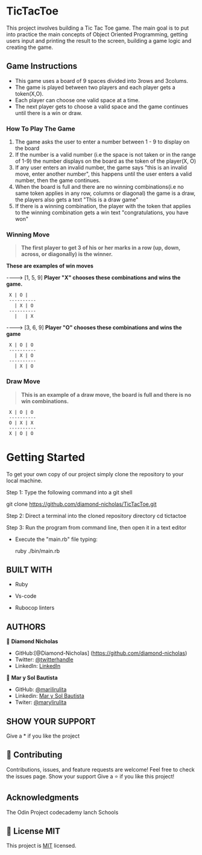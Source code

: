 # TicTacToe
This project involves building a Tic Tac Toe game. The main goal is to put into practice the main concepts of Object Oriented Programming, getting users input and printing the result to the screen, building a game logic and creating the game.

## Game Instructions
* This game uses a board of 9 spaces divided into  3rows and 3colums.
* The game is played between two players and each player gets a token(X,O).
* Each player can choose one valid space at a time.
* The next player gets to choose a valid space and the game continues until there is a win or draw.

### How To Play The Game
1. The game asks the user to enter a number between 1 - 9 to display on the board
2. If the number is a valid number (i.e the space is not taken or in the range of 1-9) the number displays on the board as the token of the player(X, O)
3. If any user enters an invalid number, the game says "this is an invalid move, enter another number", this happens until the user enters a valid number, then the game continues.
4. When the board is full and there are no winning combinations(i.e no same token applies in any row, columns or diagonal) the game is a draw, the players also gets a text "This is a draw game"
5. If there is a winning combination, the player with the token that applies to the winning combination gets a win text "congratulations, you have won"

### Winning Move
>**The first player to get 3 of his or her marks in a row (up, down, across, or diagonally) is the winner.**

**These are examples of win moves**

 ----> [1, 5, 9] **Player "X" chooses these combinations and wins the game.**

     X | O |   
     ----------
       | X | O
     ----------
       |   | X

 ----> [3, 6, 9] **Player "O" chooses these combinations and wins the game**

     X | O | O  
     ----------
       | X | O
     ----------
       | X | O

### Draw Move
> **This is an example of a draw move, the board is full and there is no win combinations.**

     X | O | O
     ----------
     O | X | X
     ----------
     X | O | O


# Getting Started

To get your own copy of our project simply clone the repository to your local machine.

Step 1: Type the following command into a git shell

git clone https://github.com/diamond-nicholas/TicTacToe.git

Step 2: Direct a terminal into the cloned repository directory cd tictactoe

Step 3: Run the program from command line, then open it in a text editor

- Execute the "main.rb" file typing:

   ruby ./bin/main.rb

## BUILT WITH
- Ruby

- Vs-code

- Rubocop linters


## AUTHORS
👤 **Diamond Nicholas**
- GitHub:[@Diamond-Nicholas] (https://github.com/diamond-nicholas)
- Twitter: [@twitterhandle](https://twitter.com/diamondnich)
- LinkedIn: [LinkedIn](https://www.linkedin.com/in/diamond-nicholas/)


👤 **Mar y Sol Bautista**
- GitHub: [@marilirulita](https://github.com/marilirulita)
- Linkedin: [Mar y Sol Bautista](https://www.linkedin.com/in/mar-y-sol-bautista-alvarez-5a6894151/)
- Twiter: [@marylirulita](https://twitter.com/marylirulita)


## SHOW YOUR SUPPORT
Give a \* if you like the project

## 🤝 Contributing
Contributions, issues, and feature requests are welcome!
Feel free to check the issues page. Show your support
Give a ⭐️ if you like this project!

## Acknowledgments
The Odin Project
codecademy
lanch Schools


## 📝 License MIT
This project is [MIT](./LICENSE) licensed.
